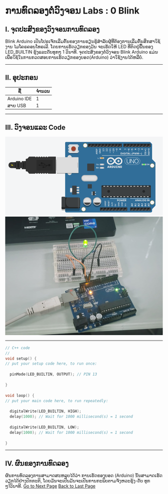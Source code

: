 

# ການທົດລອງຕໍ່ວົງຈອນ Labs  : 0 Blink



## I. ຈຸດປະສົງຂອງວົງຈອນການທົດລອງ
Blink Arduino ເປັນໂປຣເຈັກເລີ່ມຕົ້ນຂອງການຮຽນຮູ້ສຳລັບຜູ້ທີ່ຕ້ອງການເລີ່ມຕົ້ນສຶກສາໃຊ້ງານ ໄມໂຄຣຄອນໂທຣເລີ. ໂດຍການເຮັດວຽກຂອງມັນ ຈະເຮັດໃຫ້ LED ທີ່ຕິດຢູ່ພືີ້ນຂອງ LED_BUILTIN ຮຸ້ງແລະດັບທຸກໆ 1 ວິນາທີ. ຈຸດປະສົງຂອງຕໍ່ວົງຈອນ Blink Arduino ແມ່ນເພື່ອໃຊ້ໃນການກວດສອບການເຮັດວຽກຂອງບອດ(Arduino) ວ່າໃຊ້ງານໄດ້ຫລືບໍ່.

---

## II. ອຸປະກອນ

| ຊື່ | ຈຳນວນ |
|------|--------|
| Arduino IDE | 1 |
| ສາຍ USB | 1 |

---

## III. ວົງຈອນແລະ Code

![](../image/28.png) 
![](../image/28_1.jpeg) 
___
~~~cpp
// C++ code
//
void setup() {
// put your setup code here, to run once:

  pinMode(LED_BUILTIN, OUTPUT); // PIN 13
  
}

void loop() {
// put your main code here, to run repeatedly:
	
  digitalWrite(LED_BUILTIN, HIGH);
  delay(1000); // Wait for 1000 millisecond(s) = 1 second
  
  digitalWrite(LED_BUILTIN, LOW);
  delay(1000); // Wait for 1000 millisecond(s) = 1 second
  
}
~~~


___
## IV.	ຜົນຂອງການທົດລອງ
ຜົນການທົດລອງການສາມາດສະຫລຸບໄດ້ວ່າ ການເຮັດຂອງບອດ (Arduino) ນັ້ນສາມາດເຮັດວຽກໄດ້ຢ່າງປົກກະຕິ, ໂດຍມັນຈະເປັນມັນຈະເປັນການກະພິບຕາມຈັງຫວະຮຸ້ງ-ດັບ ທຸກໆ1ວິນາທີ.
[Go to Next Page](lab1.md)
[Back to Last Page](introduce.md)

